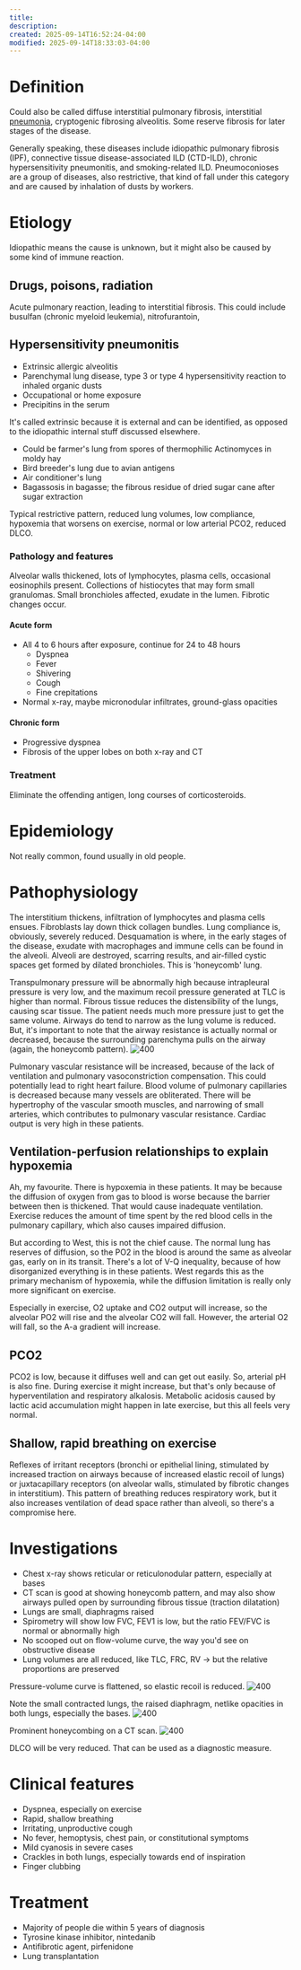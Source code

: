 ```yaml
---
title:
description:
created: 2025-09-14T16:52:24-04:00
modified: 2025-09-14T18:33:03-04:00
---
```

# Definition
Could also be called diffuse interstitial pulmonary fibrosis, interstitial [pneumonia](Respirology/Respiratory%20Pathologies/Pneumonia.md), cryptogenic fibrosing alveolitis. Some reserve fibrosis for later stages of the disease. 

Generally speaking, these diseases include idiopathic pulmonary fibrosis (IPF), connective tissue disease-associated ILD (CTD-ILD), chronic hypersensitivity pneumonitis, and smoking-related ILD. Pneumoconioses are a group of diseases, also restrictive, that kind of fall under this category and are caused by inhalation of dusts by workers. 
# Etiology
Idiopathic means the cause is unknown, but it might also be caused by some kind of immune reaction.
## Drugs, poisons, radiation
Acute pulmonary reaction, leading to interstitial fibrosis. This could include busulfan (chronic myeloid leukemia), nitrofurantoin, 
## Hypersensitivity pneumonitis
- Extrinsic allergic alveolitis
- Parenchymal lung disease, type 3 or type 4 hypersensitivity reaction to inhaled organic dusts
- Occupational or home exposure
- Precipitins in the serum

It's called extrinsic because it is external and can be identified, as opposed to the idiopathic internal stuff discussed elsewhere. 
- Could be farmer's lung from spores of thermophilic Actinomyces in moldy hay
- Bird breeder's lung due to avian antigens
- Air conditioner's lung 
- Bagassosis in bagasse; the fibrous residue of dried sugar cane after sugar extraction

Typical restrictive pattern, reduced lung volumes, low compliance, hypoxemia that worsens on exercise, normal or low arterial PCO2, reduced DLCO. 
### Pathology and features
Alveolar walls thickened, lots of lymphocytes, plasma cells, occasional eosinophils present. Collections of histiocytes that may form small granulomas. Small bronchioles affected, exudate in the lumen. Fibrotic changes occur.
#### Acute form
- All 4 to 6 hours after exposure, continue for 24 to 48 hours
	- Dyspnea
	- Fever
	- Shivering
	- Cough
	- Fine crepitations
- Normal x-ray, maybe micronodular infiltrates, ground-glass opacities
#### Chronic form
- Progressive dyspnea
- Fibrosis of the upper lobes on both x-ray and CT
### Treatment
Eliminate the offending antigen, long courses of corticosteroids.
# Epidemiology
Not really common, found usually in old people. 
# Pathophysiology
The interstitium thickens, infiltration of lymphocytes and plasma cells ensues. Fibroblasts lay down thick collagen bundles. Lung compliance is, obviously, severely reduced. Desquamation is where, in the early stages of the disease, exudate with macrophages and immune cells can be found in the alveoli. Alveoli are destroyed, scarring results, and air-filled cystic spaces get formed by dilated bronchioles. This is 'honeycomb' lung.

Transpulmonary pressure will be abnormally high because intrapleural pressure is very low, and the maximum recoil pressure generated at TLC is higher than normal. Fibrous tissue reduces the distensibility of the lungs, causing scar tissue. The patient needs much more pressure just to get the same volume. Airways do tend to narrow as the lung volume is reduced. But, it's important to note that the airway resistance is actually normal or decreased, because the surrounding parenchyma pulls on the airway (again, the honeycomb pattern). 
![400](00%20media/{A2310341-1DD8-4246-BD25-02D64B8DE81F}.png)

Pulmonary vascular resistance will be increased, because of the lack of ventilation and pulmonary vasoconstriction compensation. This could potentially lead to right heart failure. Blood volume of pulmonary capillaries is decreased because many vessels are obliterated. There will be hypertrophy of the vascular smooth muscles, and narrowing of small arteries, which contributes to pulmonary vascular resistance. Cardiac output is very high in these patients. 
## Ventilation-perfusion relationships to explain hypoxemia
Ah, my favourite. There is hypoxemia in these patients. It may be because the diffusion of oxygen from gas to blood is worse because the barrier between then is thickened. That would cause inadequate ventilation. Exercise reduces the amount of time spent by the red blood cells in the pulmonary capillary, which also causes impaired diffusion. 

But according to West, this is not the chief cause. The normal lung has reserves of diffusion, so the PO2 in the blood is around the same as alveolar gas, early on in its transit. There's a lot of V-Q inequality, because of how disorganized everything is in these patients. West regards this as the primary mechanism of hypoxemia, while the diffusion limitation is really only more significant on exercise. 

Especially in exercise, O2 uptake and CO2 output will increase, so the alveolar PO2 will rise and the alveolar CO2 will fall. However, the arterial O2 will fall, so the A-a gradient will increase. 
## PCO2 
PCO2 is low, because it diffuses well and can get out easily. So, arterial pH is also fine. During exercise it might increase, but that's only because of hyperventilation and respiratory alkalosis. Metabolic acidosis caused by lactic acid accumulation might happen in late exercise, but this all feels very normal. 
## Shallow, rapid breathing on exercise
Reflexes of irritant receptors (bronchi or epithelial lining, stimulated by increased traction on airways because of increased elastic recoil of lungs) or juxtacapillary receptors (on alveolar walls, stimulated by fibrotic changes in interstitium). This pattern of breathing reduces respiratory work, but it also increases ventilation of dead space rather than alveoli, so there's a compromise here. 
# Investigations
- Chest x-ray shows reticular or reticulonodular pattern, especially at bases
- CT scan is good at showing honeycomb pattern, and may also show airways pulled open by surrounding fibrous tissue (traction dilatation)
- Lungs are small, diaphragms raised
- Spirometry will show low FVC, FEV1 is low, but the ratio FEV/FVC is normal or abnormally high
- No scooped out on flow-volume curve, the way you'd see on obstructive disease 
- Lung volumes are all reduced, like TLC, FRC, RV → but the relative proportions are preserved

Pressure-volume curve is flattened, so elastic recoil is reduced.
![400](00%20media/{07966758-B453-4725-BCE2-4A16269CF288}.png)

Note the small contracted lungs, the raised diaphragm, netlike opacities in both lungs, especially the bases. 
![400](00%20media/{AB8EAA56-F879-4C7D-843B-B8164F69F3FB}.png)

Prominent honeycombing on a CT scan.
![400](00%20media/{6DCB75D5-FBA2-4A94-93E7-F951AD01AFDF}.png)

DLCO will be very reduced. That can be used as a diagnostic measure. 
# Clinical features
- Dyspnea, especially on exercise
- Rapid, shallow breathing
- Irritating, unproductive cough
- No fever, hemoptysis, chest pain, or constitutional symptoms
- Mild cyanosis in severe cases
- Crackles in both lungs, especially towards end of inspiration
- Finger clubbing
# Treatment
- Majority of people die within 5 years of diagnosis
- Tyrosine kinase inhibitor, nintedanib
- Antifibrotic agent, pirfenidone 
- Lung transplantation